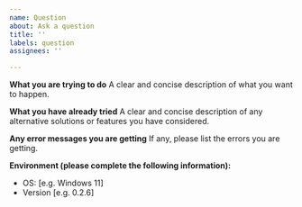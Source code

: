 ```yaml
---
name: Question
about: Ask a question
title: ''
labels: question
assignees: ''

---
```


**What you are trying to do**
A clear and concise description of what you want to happen.

**What you have already tried**
A clear and concise description of any alternative solutions or features you have considered.

**Any error messages you are getting**
If any, please list the errors you are getting.

**Environment (please complete the following information):**
 - OS: [e.g. Windows 11]
 - Version [e.g. 0.2.6]
